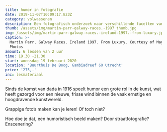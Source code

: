 ```yaml
---
title: humor in fotografie
date: 2019-11-07T10:09:17.823Z
category: volwassenen
description: Een fotografisch onderzoek naar verschillende facetten van humoristisch beeld.
thumb: /assets/img/martin-parr-galway-races.-1997_thumb.jpg
img: /assets/img/martin-parr-galway-races.-ireland-1997.-from-luxury.jpg
caption: >-
  Martin Parr, Galway Races. Ireland 1997. From Luxury. Courtesy of Magnum
  Photos
amount: 6 lessen van 2 uur
time: 19.30 -21.30
start: woensdag 19 februari 2020
location: 'Buurthuis De Boog, Gambiadreef 60 Utrecht'
price: '275,-'
inc: lesmateriaal
---
```

Sinds de komst van dada in 1916 speelt humor een grote rol in de kunst, wat heeft gezorgd voor een nieuwe, frisse wind binnen de vaak ernstige en hoogdravende kunstwereld.



Grappige foto’s maken kan je leren! Of toch niet?

Hoe doe je dat, een humoristisch beeld maken? Door straatfotografie? Enscenering?
